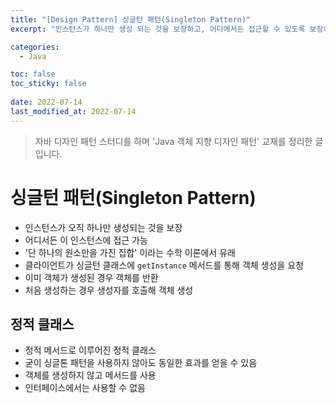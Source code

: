 ```yaml
---
title: "[Design Pattern] 싱글턴 패턴(Singleton Pattern)"
excerpt: "인스턴스가 하나만 생성 되는 것을 보장하고, 어디에서든 접근할 수 있도록 보장하는 디자인 패턴"

categories:
  - Java

toc: false
toc_sticky: false
 
date: 2022-07-14
last_modified_at: 2022-07-14
---
```


> 자바 디자인 패턴 스터디를 하며 'Java 객체 지향 디자인 패턴' 교재를 정리한 글입니다.

# 싱글턴 패턴(Singleton Pattern)

- 인스턴스가 오직 하나만 생성되는 것을 보장  
- 어디서든 이 인스턴스에 접근 가능  
- '단 하나의 원소만을 가진 집합' 이라는 수학 이론에서 유래  
- 클라이언트가 싱글턴 클래스에 `getInstance` 메서드를 통해 객체 생성을 요청  
- 이미 객체가 생성된 경우 객체를 반환  
- 처음 생성하는 경우 생성자를 호출해 객체 생성  

## 정적 클래스

- 정적 메서드로 이루어진 정적 클래스  
- 굳이 싱글톤 패턴을 사용하지 않아도 동일한 효과를 얻을 수 있음  
- 객체를 생성하지 않고 메서드를 사용  
- 인터페이스에서는 사용할 수 없음  